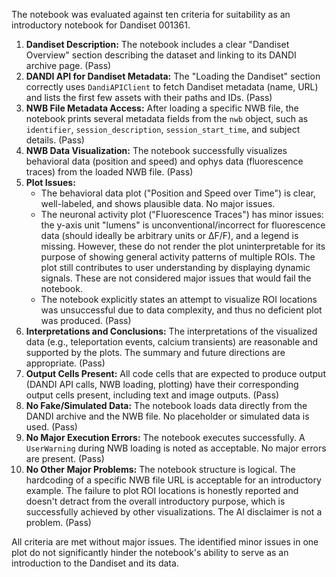 The notebook was evaluated against ten criteria for suitability as an introductory notebook for Dandiset 001361.

1.  **Dandiset Description:** The notebook includes a clear "Dandiset Overview" section describing the dataset and linking to its DANDI archive page. (Pass)
2.  **DANDI API for Dandiset Metadata:** The "Loading the Dandiset" section correctly uses `DandiAPIClient` to fetch Dandiset metadata (name, URL) and lists the first few assets with their paths and IDs. (Pass)
3.  **NWB File Metadata Access:** After loading a specific NWB file, the notebook prints several metadata fields from the `nwb` object, such as `identifier`, `session_description`, `session_start_time`, and subject details. (Pass)
4.  **NWB Data Visualization:** The notebook successfully visualizes behavioral data (position and speed) and ophys data (fluorescence traces) from the loaded NWB file. (Pass)
5.  **Plot Issues:**
    *   The behavioral data plot ("Position and Speed over Time") is clear, well-labeled, and shows plausible data. No major issues.
    *   The neuronal activity plot ("Fluorescence Traces") has minor issues: the y-axis unit "lumens" is unconventional/incorrect for fluorescence data (should ideally be arbitrary units or ΔF/F), and a legend is missing. However, these do not render the plot uninterpretable for its purpose of showing general activity patterns of multiple ROIs. The plot still contributes to user understanding by displaying dynamic signals. These are not considered major issues that would fail the notebook.
    *   The notebook explicitly states an attempt to visualize ROI locations was unsuccessful due to data complexity, and thus no deficient plot was produced. (Pass)
6.  **Interpretations and Conclusions:** The interpretations of the visualized data (e.g., teleportation events, calcium transients) are reasonable and supported by the plots. The summary and future directions are appropriate. (Pass)
7.  **Output Cells Present:** All code cells that are expected to produce output (DANDI API calls, NWB loading, plotting) have their corresponding output cells present, including text and image outputs. (Pass)
8.  **No Fake/Simulated Data:** The notebook loads data directly from the DANDI archive and the NWB file. No placeholder or simulated data is used. (Pass)
9.  **No Major Execution Errors:** The notebook executes successfully. A `UserWarning` during NWB loading is noted as acceptable. No major errors are present. (Pass)
10. **No Other Major Problems:** The notebook structure is logical. The hardcoding of a specific NWB file URL is acceptable for an introductory example. The failure to plot ROI locations is honestly reported and doesn't detract from the overall introductory purpose, which is successfully achieved by other visualizations. The AI disclaimer is not a problem. (Pass)

All criteria are met without major issues. The identified minor issues in one plot do not significantly hinder the notebook's ability to serve as an introduction to the Dandiset and its data.